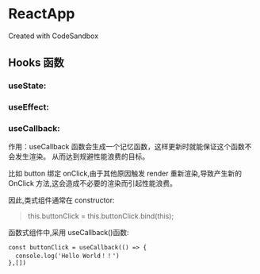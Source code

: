 # ReactApp

Created with CodeSandbox

## Hooks 函数

### useState:

### useEffect:

### useCallback:

作用：useCallback 函数会生成一个记忆函数，这样更新时就能保证这个函数不会发生渲染。 从而达到规避性能浪费的目标。

比如 button 绑定 onClick,由于其他原因触发 render 重新渲染,导致产生新的 OnClick 方法,这会造成不必要的渲染而引起性能浪费。

因此,类式组件通常在 constructor:

> this.buttonClick = this.buttonClick.bind(this);

函数式组件中,采用 useCallback()函数:

```JS
const buttonClick = useCallback(() => {
  console.log('Hello World！！')
},[])
```
